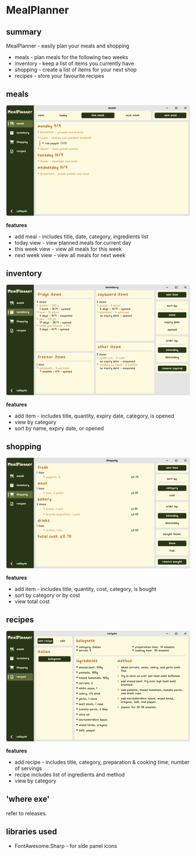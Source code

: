 # MealPlanner

## summary

MealPlanner - easily plan your meals and shopping

- meals - plan meals for the following two weeks
- inventory - keep a list of items you currently have
- shopping - create a list of items for your next shop
- recipes - store your favourite recipes

## meals

![MealView](/Gallery/MealView.png)

**features**

- add meal - includes title, date, category, ingredients list
- today view - view planned meals for current day
- this week view - view all meals for this week
- next week view - view all meals for next week

## inventory

![InventoryView](/Gallery/InventoryView.png)

**features**

- add item - includes title, quantity, expiry date, category, is opened
- view by category
- sort by name, expiry date, or opened

## shopping

![ShoppingView](/Gallery/ShoppingView.png)

**features**

- add item - includes title, quantity, cost, category, is bought
- sort by category or by cost
- view total cost

## recipes

![RecipeView](/Gallery/RecipeView.png)

**features**

- add recipe - includes title, category, preparation & cooking time, number of servings
- recipe includes list of ingredients and method
- view by category

## 'where exe'

refer to releases.

## libraries used

* FontAwesome.Sharp - for side panel icons